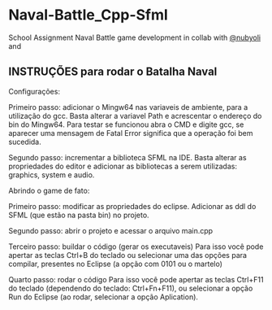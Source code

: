 # Naval-Battle_Cpp-Sfml
School Assignment Naval Battle game development in collab with [@nubyoli](https://github.com/nubyoli) and

## INSTRUÇÕES para rodar o Batalha Naval

Configurações:

Primeiro passo: adicionar o Mingw64 nas variaveis de ambiente, para a utilização do gcc.
Basta alterar a variavel Path e acrescentar o endereço do bin do Mingw64. Para testar se funcionou abra o CMD e digite gcc, se aparecer uma mensagem de Fatal Error significa que a operação foi bem sucedida. 

Segundo passo: incrementar a biblioteca SFML na IDE.
Basta alterar as propriedades do editor e adicionar as bibliotecas a serem utilizadas: graphics, system e audio.

Abrindo o game de fato:

Primeiro passo: modificar as propriedades do eclipse.
Adicionar as ddl do SFML (que estão na pasta bin) no projeto.

Segundo passo: abrir o projeto e acessar o arquivo main.cpp

Terceiro passo: buildar o código (gerar os executaveis)
Para isso você pode apertar as teclas Ctrl+B do teclado ou selecionar uma das opções para compilar, presentes no Eclipse (a opção com 0101 ou o martelo)

Quarto passo: rodar o código
Para isso você pode apertar as teclas Ctrl+F11 do teclado (dependendo do teclado: Ctrl+Fn+F11), ou selecionar a opção Run do Eclipse (ao rodar, selecionar a opção Aplication).




 

